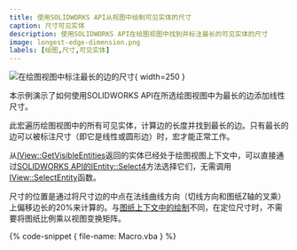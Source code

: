 ```yaml
---
title: 使用SOLIDWORKS API从视图中绘制可见实体的尺寸
caption: 尺寸可见实体
description: 使用SOLIDWORKS API在绘图视图中找到并标注最长的可见实体的尺寸
image: longest-edge-dimension.png
labels: [绘图,尺寸,可见实体]
---
```

![在绘图视图中标注最长的边的尺寸](longest-edge-dimension.png){ width=250 }

本示例演示了如何使用SOLIDWORKS API在所选绘图视图中为最长的边添加线性尺寸。

此宏遍历绘图视图中的所有可见实体，计算边的长度并找到最长的边。只有最长的边可以被标注尺寸（即它是线性或圆形边）时，宏才能正常工作。

从[IView::GetVisibleEntities](https://help.solidworks.com/2018/english/api/sldworksapi/solidworks.interop.sldworks~solidworks.interop.sldworks.iview~getvisibleentities.html)返回的实体已经处于绘图视图上下文中，可以直接通过[SOLIDWORKS API的IEntity::Select4](https://help.solidworks.com/2018/english/api/sldworksapi/solidworks.interop.sldworks~solidworks.interop.sldworks.ientity~select4.html)方法选择它们，无需调用[IView::SelectEntity](https://help.solidworks.com/2018/english/api/sldworksapi/solidworks.interop.sldworks~solidworks.interop.sldworks.iview~selectentity.html)函数。

尺寸的位置是通过将尺寸边的中点在法线曲线方向（切线方向和图纸Z轴的叉乘）上偏移边长的20%来计算的。与[图纸上下文中的绘制](/solidworks-api/document/drawing/sheet-context-sketch/)不同，在定位尺寸时，不需要将图纸比例乘以视图变换矩阵。

{% code-snippet { file-name: Macro.vba } %}